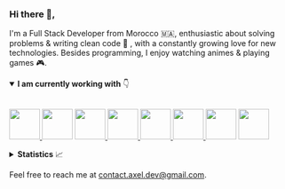 ### Hi there 👋,

I'm a Full Stack Developer from Morocco 🇲🇦, enthusiastic about solving problems & writing clean code :rainbow: , with a constantly growing love for new technologies. Besides programming, I enjoy watching animes & playing games :video_game:.

<details open>
  <summary><b>I am currently working with</b> 👇</summary>

  <br>

  <a href="https://angular.io/" taget="_blank"><img src="https://i0.wp.com/stickykart.com/wp-content/uploads/2017/01/sticker900x900.png?resize=350%2C350&ssl=1" width="55" height="55" />
  <a href="https://firebase.google.com/" taget="_blank"><img src="https://firebaseopensource.com/logo-small.png" width="55" height="55" /></a>
  <a href="https://reactjs.org/" taget="_blank"><img src="https://res.cloudinary.com/practicaldev/image/fetch/s--VHkumAEb--/c_limit,f_auto,fl_progressive,q_80,w_375/https://dev-to-uploads.s3.amazonaws.com/uploads/badge/badge_image/26/react-sticker.png" width="55" height="55" />
  <a href="https://nodejs.org/en/" taget="_blank"><img src="https://res.cloudinary.com/practicaldev/image/fetch/s--JEjbOLD1--/c_limit,f_auto,fl_progressive,q_80,w_375/https://dev-to-uploads.s3.amazonaws.com/uploads/badge/badge_image/23/node-sticker.png" width="55" height="55" />
  <a href="https://www.php.net/" taget="_blank"><img src="https://devstickers.com/assets/img/pro/n72z.png" width="55" height="55" />
  <a href="https://www.python.org/" taget="_blank"><img src="https://devstickers.com/assets/img/pro/p3jo.png" width="55" height="55" />
  <a href="https://git-scm.com/" taget="_blank"><img src="https://res.cloudinary.com/practicaldev/image/fetch/s--ytlCYKyP--/c_limit,f_auto,fl_progressive,q_80,w_375/https://dev-to-uploads.s3.amazonaws.com/uploads/badge/badge_image/22/git-sticker.png" width="55" height="55" /></a>
  <a href="https://code.visualstudio.com/" taget="_blank"><img src="https://devstickers.com/assets/img/pro/saxu.png" width="55" height="55" /></a>

</details>

<details>
  <summary><b>Statistics</b> 📈</summary>

  <div align="center">

  [![AXeL's github stats](https://github-readme-stats.vercel.app/api?username=axel-dev&count_private=true&show_icons=true&hide_border=true)](https://github.com/AXeL-dev)

  </div>
</details>

Feel free to reach me at [contact.axel.dev@gmail.com](mailto:contact.axel.dev@gmail.com).

